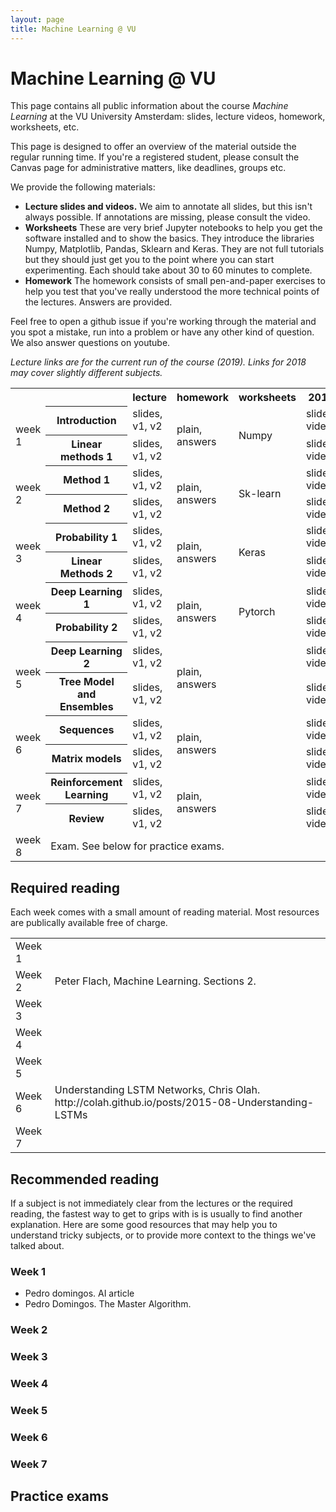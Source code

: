 ```yaml
---
layout: page
title: Machine Learning @ VU
---
```


# Machine Learning @ VU

This page contains all public information about the course _Machine Learning_ at the VU University Amsterdam: slides, lecture videos, homework, worksheets, etc. 

This page is designed to offer an overview of the material outside the regular running time. If you're a registered student, please consult the Canvas page for administrative matters, like deadlines, groups etc.

We provide the following materials:
  * **Lecture slides and videos.** We aim to annotate all slides, but this isn't always possible. If annotations are missing, please consult the video.
  * **Worksheets** These are very brief Jupyter notebooks to help you get the software installed and to show the basics. They introduce the libraries Numpy, Matplotlib, Pandas, Sklearn and Keras. They are not full tutorials but they should just get you to the point where you can start experimenting. Each should take about 30 to 60 minutes to complete.
  * **Homework** The homework consists of small pen-and-paper exercises to help you test that you've really understood the more technical points of the lectures. Answers are provided.
  
Feel free to open a github issue if you're working through the material and you spot a mistake, run into a problem or have any other kind of question. We also answer questions on youtube.
  
_Lecture links are for the current run of the course (2019). Links for 2018 may cover slightly different subjects._
<table>
  <tr>
   <th/>
    <th></th>
    <th>lecture</th>
    <th>homework</th>
    <th>worksheets</th>
    <th>2018</th>
  </tr>
 
  <tr>
   <td rowspan="2">week 1</td> <th>Introduction</th>
   <td>slides, v1, v2 </td> 
   <td rowspan="2">plain, answers</td> 
   <td rowspan="2">Numpy</td> 
   <td>slides, video</td>
  </tr>
  <tr>
    <th> Linear methods 1</th>
    <td> slides, v1, v2 </td>
    <td>slides, video</td>
  </tr>
 
  <tr>
    <td rowspan="2"> week 2</trd>
    <th>Method 1</th>
    <td>slides, v1, v2 </td>
    <td rowspan="2">plain, answers</td>
    <td rowspan="2">Sk-learn</td>
    <td>slides, video</td>
  </tr>
  <tr>
    <th> Method 2</th>
    <td>slides, v1, v2 </td> 
    <td>slides, video</td>
  </tr>
  
 
  <tr>
    <td rowspan="2"> week 3</trd>
    <th> Probability 1</th>
    <td>slides, v1, v2 </td>
    <td rowspan="2">plain, answers</td>
    <td rowspan="2">Keras</td>
    <td>slides, video</td>
  </tr>
  <tr>
    <th>Linear Methods 2</th>
    <td>slides, v1, v2 </trd> 
    <td>slides, video</td>
 </tr>  
 
  
  <tr>
    <td rowspan="2"> week 4</trd>
    <th>Deep Learning 1</th>
    <td> slides, v1, v2 </td> 
    <td rowspan="2">plain, answers</td> 
    <td rowspan="2">Pytorch</td> 
    <td>slides, video</td>
  </tr>
  <tr>
    <th>Probability 2</th>
    <td>slides, v1, v2 </trd>
    <td>slides, video</td>
  </tr>
    <tr>
    <td rowspan="2"> week 5</td>
    <th>Deep Learning 2</th>
    <td>slides, v1, v2 </td> 
    <td rowspan="2">plain, answers</td> 
    <td rowspan="2"></td> 
    <td>slides, video</td>
  </tr>
  <tr>
    <th>Tree Model and Ensembles</th>
    <td>slides, v1, v2 </td> 
    <td>slides, video</td>
  </tr>
  <tr>
    <td rowspan="2"> week 6</td>
    <th>Sequences</th>
    <td> slides, v1, v2 </td> 
    <td rowspan="2">plain, answers</td> 
    <td rowspan="2"></td> 
    <td>slides, video</td>
  </tr>
  <tr>
    <th>Matrix models</th>
    <td>slides, v1, v2 </td>
    <td>slides, video</td>
  </tr>
  <tr>
    <td rowspan="2"> week 7</td>
    <th>Reinforcement Learning</th>
    <td>slides, v1, v2 </td> 
    <td rowspan="2">plain, answers</td> 
    <td rowspan="2"></td>
    <td>slides, video</td>
  </tr>
  <tr>
    <th>Review</th>
    <td>slides, v1, v2 </td>    
    <td>slides, video</td>
  </tr>
  <tr>
    <td> week 8</trd><td colspan="5">Exam. See below for practice exams.</td>
  </tr>
</table>

## Required reading

Each week comes with a small amount of reading material. Most resources are publically available free of charge. 

<table>
<tr>
  <td>Week 1</td>
  <td></td>
</tr>
<tr>
  <td>Week 2</td>
  <td>Peter Flach, Machine Learning. Sections 2.</td>
</tr>
<tr>
  <td>Week 3</td>  
 <td></td>
</tr>
<tr>
  <td>Week 4</td>  
 <td></td>
</tr>
<tr>
  <td>Week 5</td>
  <td></td>
</tr>
<tr>
  <td>Week 6</td>
  <td>Understanding LSTM Networks, Chris Olah. http://colah.github.io/posts/2015-08-Understanding-LSTMs</td>
</tr>
<tr>
  <td>Week 7</td>
  <td></td>
</tr>
</table>

## Recommended reading

If a subject is not immediately clear from the lectures or the required reading, the fastest way to get to grips with is is usually to find another explanation. Here are some good resources that may help you to understand tricky subjects, or to provide more context to the things we've talked about.

### Week 1
* Pedro domingos. AI article
* Pedro Domingos. The Master Algorithm.
### Week 2
### Week 3
### Week 4

### Week 5
### Week 6
### Week 7

## Practice exams
